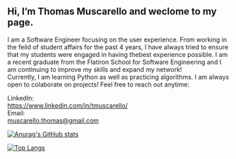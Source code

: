   ## Hi, I’m Thomas Muscarello and weclome to my page.
 I am a Software Engineer focusing on the user experience. From working in the feild of student affairs for the past 4 years, I have always tried to ensure that my students were engaged in having thebest experience possible. 
I am a recent graduate from the Flatiron School for Software Engineering and I am continuing to improve my skills and expand my network!
<br>
Currently, I am learning Python as well as practicing algorithms.
I am always open to colaborate on projects! Feel free to reach out anytime:

LinkedIn:
<br>
https://www.linkedin.com/in/tmuscarello/
<br>
Email:
<br>
muscarello.thomas@gmail.com

[![Anurag's GitHub stats](https://github-readme-stats.vercel.app/api?username=Thomas-Muscarello&hide=stars,issues)](https://github.com/anuraghazra/github-readme-stats)

[![Top Langs](https://github-readme-stats.vercel.app/api/top-langs/?username=Thomas-Muscarello&layout=compact)](https://github.com/anuraghazra/github-readme-stats)






<!---
Thomas-Muscarello/Thomas-Muscarello is a ✨ special ✨ repository because its `README.md` (this file) appears on your GitHub profile.
You can click the Preview link to take a look at your changes.
--->

